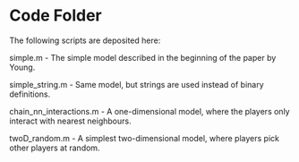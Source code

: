 # Code Folder 

The following scripts are deposited here:

simple.m - The simple model described in the beginning of the paper by Young.

simple_string.m - Same model, but strings are used instead of binary definitions.

chain_nn_interactions.m - A one-dimensional model, where the players only interact with nearest neighbours.

twoD_random.m - A simplest two-dimensional model, where players pick other players at random.
